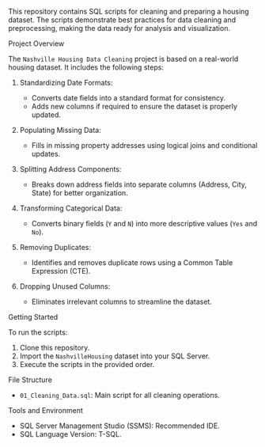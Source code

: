 This repository contains SQL scripts for cleaning and preparing a housing dataset. The scripts demonstrate best practices for data cleaning and preprocessing, making the data ready for analysis and visualization.

Project Overview

The `Nashville Housing Data Cleaning` project is based on a real-world housing dataset. It includes the following steps:

1. Standardizing Date Formats:
   - Converts date fields into a standard format for consistency.
   - Adds new columns if required to ensure the dataset is properly updated.

2. Populating Missing Data:
   - Fills in missing property addresses using logical joins and conditional updates.

3. Splitting Address Components:
   - Breaks down address fields into separate columns (Address, City, State) for better organization.

4. Transforming Categorical Data:
   - Converts binary fields (`Y` and `N`) into more descriptive values (`Yes` and `No`).

5. Removing Duplicates:
   - Identifies and removes duplicate rows using a Common Table Expression (CTE).

6. Dropping Unused Columns:
   - Eliminates irrelevant columns to streamline the dataset.

Getting Started

To run the scripts:
1. Clone this repository.
2. Import the `NashvilleHousing` dataset into your SQL Server.
3. Execute the scripts in the provided order.

File Structure

- `01_Cleaning_Data.sql`: Main script for all cleaning operations.

Tools and Environment

- SQL Server Management Studio (SSMS): Recommended IDE.
- SQL Language Version: T-SQL.

